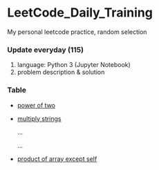 # LeetCode_Daily_Training
My personal leetcode practice, random selection
### Update everyday (115)
1) language: Python 3 (Jupyter Notebook)
2) problem description & solution 
### Table
* [power of two](https://github.com/xlyue92/LeetCode_Daily_Training/blob/master/%20power%20of%20two.ipynb)
* [multiply strings](https://github.com/xlyue92/LeetCode_Daily_Training/blob/master/multiply%20strings.ipynb)

     ...
     
     ...
   
* [product of array except self](https://github.com/xlyue92/LeetCode_Daily_Training/blob/master/product%20of%20array%20except%20self.ipynb)
